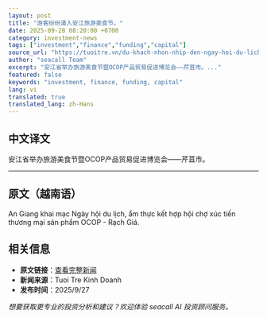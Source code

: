 ```yaml
---
layout: post
title: "游客纷纷涌入安江旅游美食节。"
date: 2025-09-28 08:20:00 +0700
category: investment-news
tags: ["investment","finance","funding","capital"]
source_url: "https://tuoitre.vn/du-khach-nhon-nhip-den-ngay-hoi-du-lich-am-thuc-o-an-giang-20250927185154278.htm"
author: "seacall Team"
excerpt: "安江省举办旅游美食节暨OCOP产品贸易促进博览会——芹苴市。..."
featured: false
keywords: "investment, finance, funding, capital"
lang: vi
translated: true
translated_lang: zh-Hans
---
```


## 中文译文

安江省举办旅游美食节暨OCOP产品贸易促进博览会——芹苴市。

---

## 原文（越南语）

An Giang khai mạc Ngày hội du lịch, ẩm thực kết hợp hội chợ xúc tiến thương mại sản phẩm OCOP - Rạch Giá.

## 相关信息

- **原文链接**：[查看完整新闻](https://tuoitre.vn/du-khach-nhon-nhip-den-ngay-hoi-du-lich-am-thuc-o-an-giang-20250927185154278.htm)
- **新闻来源**：Tuoi Tre Kinh Doanh
- **发布时间**：2025/9/27

*想要获取更专业的投资分析和建议？欢迎体验 seacall AI 投资顾问服务。*